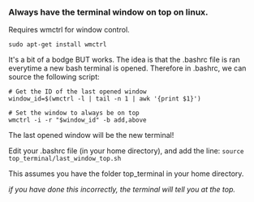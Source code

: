 ### Always have the terminal window on top on linux.

Requires wmctrl for window control.

`sudo apt-get install wmctrl`

It's a bit of a bodge BUT works. The idea is that the .bashrc file is ran everytime a new bash terminal is opened. Therefore in .bashrc, we can source the following script:

```
# Get the ID of the last opened window
window_id=$(wmctrl -l | tail -n 1 | awk '{print $1}')

# Set the window to always be on top
wmctrl -i -r "$window_id" -b add,above
```

The last opened window will be the new terminal!

Edit your .bashrc file (in your home directory), and add the line:
`source top_terminal/last_window_top.sh`

This assumes you have the folder top_terminal in your home directory.

<i> if you have done this incorrectly, the terminal will tell you at the top.